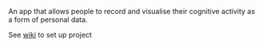 An app that allows people to record and visualise their cognitive activity as a form of personal data.

See [wiki](https://github.com/ibbythedridi/Mental-Workload-App/wiki) to set up project
